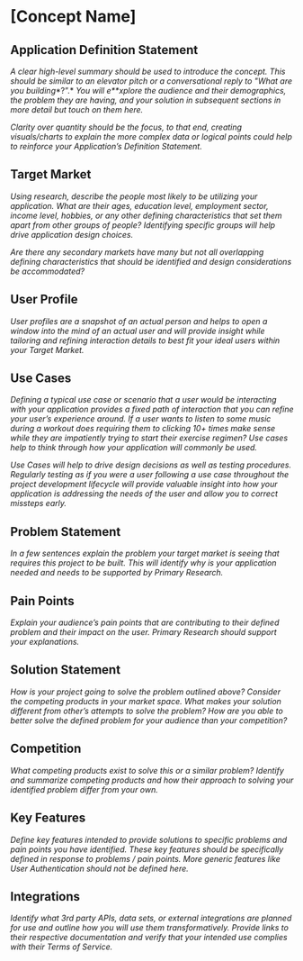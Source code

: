 # [Concept Name]

## Application Definition Statement

*A* *clear* *high-level summary should be used to introduce the concept. This should be similar to an elevator pitch or a conversational reply to* *"What* *are you building**?”.* *You will e**xplore the audience and their demographics, the problem they are having, and your solution in subsequent sections in more detail but touch on them here.* 

*Clarity over quantity should be the focus, to that end, creating visuals/charts to explain the more complex data or logical points could help to reinforce your Application’s Definition Statement.*

## Target Market

*Using research, describe the people most likely to be utilizing your application. What are their ages, education level, employment sector, income level, hobbies, or any other defining characteristics that set them apart from other groups of people? Identifying specific groups will help drive application design choices.*

*Are there any secondary markets have many but not all overlapping defining characteristics that should be identified and design considerations be accommodated?*

## User Profile

*User profiles are a snapshot of an actual person and helps to open a window into the mind of an actual user and will provide insight while tailoring and refining interaction details to best fit your ideal users within your Target Market.*

## Use Cases

*Defining a typical use case or scenario that a user would be interacting with your application provides a fixed path of interaction that you can refine your user’s experience around. If a user wants to listen to some music during a workout does requiring them to clicking 10+ times make sense while they are impatiently trying to start their exercise regimen? Use cases help to think through how your application will commonly be used.*

*Use Cases will help to drive design decisions as well as testing procedures. Regularly testing as if you were a user following a use case throughout the project development lifecycle will provide valuable insight into how your application is addressing the needs of the user and allow you to correct missteps early.*

## Problem Statement

*In a few sentences explain the problem your target market is seeing that requires this project to be built. This will identify why is your application needed and needs to be supported by Primary Research.*

## Pain Points

*Explain your audience’s pain points that are contributing to their defined problem and their impact on the user. Primary Research should support your explanations.*

## Solution Statement

*How is your project going to solve the problem outlined above? Consider the competing products in your market space. What makes your solution different from other’s attempts to solve the problem? How are you able to better solve the defined problem for your audience than your competition?*

## Competition

*What competing products exist to solve this or a similar problem? Identify and summarize competing products and how their approach to solving your identified problem differ from your own.*

## Key Features

*Define key features intended to provide solutions to specific problems and pain points you have identified. These key features should be specifically defined in response to problems / pain points. More generic features like User Authentication should not be defined here.*

## Integrations

*Identify what 3rd party APIs, data sets, or external integrations are planned for use and outline how you will use them transformatively. Provide links to their respective documentation and verify that your intended use complies with their Terms of Service.*
